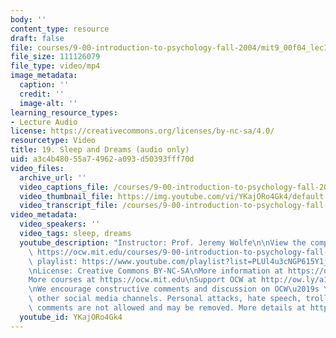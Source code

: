 ```yaml
---
body: ''
content_type: resource
draft: false
file: courses/9-00-introduction-to-psychology-fall-2004/mit9_00f04_lec19_360p_16_9.mp4
file_size: 111126079
file_type: video/mp4
image_metadata:
  caption: ''
  credit: ''
  image-alt: ''
learning_resource_types:
- Lecture Audio
license: https://creativecommons.org/licenses/by-nc-sa/4.0/
resourcetype: Video
title: 19. Sleep and Dreams (audio only)
uid: a3c4b480-55a7-4962-a093-d50393fff70d
video_files:
  archive_url: ''
  video_captions_file: /courses/9-00-introduction-to-psychology-fall-2004/mit9_00f04_lec19_captions.vtt
  video_thumbnail_file: https://img.youtube.com/vi/YKajORo4Gk4/default.jpg
  video_transcript_file: /courses/9-00-introduction-to-psychology-fall-2004/1QUL7ub2-XED4ne09ufhtirH0BZpZCPKn_transcript.pdf
video_metadata:
  video_speakers: ''
  video_tags: sleep, dreams
  youtube_description: "Instructor: Prof. Jeremy Wolfe\n\nView the complete course:\
    \ https://ocw.mit.edu/courses/9-00-introduction-to-psychology-fall-2004/\nYouTube\
    \ playlist: https://www.youtube.com/playlist?list=PLUl4u3cNGP615Y1j9Ok3szAH5DxhFjTHo\n\
    \nLicense: Creative Commons BY-NC-SA\nMore information at https://ocw.mit.edu/terms\n\
    More courses at https://ocw.mit.edu\nSupport OCW at http://ow.ly/a1If50zVRlQ\n\
    \nWe encourage constructive comments and discussion on OCW\u2019s YouTube and\
    \ other social media channels. Personal attacks, hate speech, trolling, and inappropriate\
    \ comments are not allowed and may be removed. More details at https://ocw.mit.edu/comments."
  youtube_id: YKajORo4Gk4
---
```

